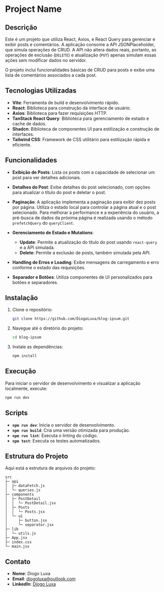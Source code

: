 # Project Name

## Descrição

Este é um projeto que utiliza React, Axios, e React Query para gerenciar e exibir posts e comentários. A aplicação consome a API JSONPlaceholder, que simula operações de CRUD. A API não altera dados reais, portanto, as operações de exclusão (`DELETE`) e atualização (`PUT`) apenas simulam essas ações sem modificar dados no servidor.

O projeto inclui funcionalidades básicas de CRUD para posts e exibe uma lista de comentários associados a cada post.

## Tecnologias Utilizadas

-   **Vite**: Ferramenta de build e desenvolvimento rápido.
-   **React**: Biblioteca para construção da interface de usuário.
-   **Axios**: Biblioteca para fazer requisições HTTP.
-   **TanStack React Query**: Biblioteca para gerenciamento de estado e cache de dados.
-   **Shadcn**: Biblioteca de componentes UI para estilização e construção de interfaces.
-   **Tailwind CSS**: Framework de CSS utilitário para estilização rápida e eficiente.

## Funcionalidades

-   **Exibição de Posts**: Lista os posts com a capacidade de selecionar um post para ver detalhes adicionais.

-   **Detalhes do Post**: Exibe detalhes do post selecionado, com opções para atualizar o título do post e deletar o post.

-   **Paginação**: A aplicação implementa a paginação para exibir dez posts por página. Utiliza o estado local para controlar a página atual e o post selecionado. Para melhorar a performance e a experiência do usuário, a pré-busca de dados da próxima página é realizada usando o método `prefetchQuery` do `queryClient`.

-   **Gerenciamento de Estado e Mutations**:

    -   **Update**: Permite a atualização do título do post usando `react-query` e a API simulada.
    -   **Delete**: Permite a exclusão de posts, também simulada pela API.

-   **Handling de Erros e Loading**: Exibe mensagens de carregamento e erro conforme o estado das requisições.

-   **Separador e Botões**: Utiliza componentes de UI personalizados para botões e separadores.

## Instalação

1. Clone o repositório:

    ```bash
    git clone https://github.com/DiogoLuxa/blog-ipsum.git
    ```

2. Navegue até o diretório do projeto:

    ```bash
    cd blog-ipsum
    ```

3. Instale as dependências:
    ```bash
    npm install
    ```

## Execução

Para iniciar o servidor de desenvolvimento e visualizar a aplicação localmente, execute:

```bash
npm run dev
```

## Scripts

-   **`npm run dev`**: Inicia o servidor de desenvolvimento.
-   **`npm run build`**: Cria uma versão otimizada para produção.
-   **`npm run lint`**: Executa o linting do código.
-   **`npm test`**: Executa os testes automatizados.

## Estrutura do Projeto

Aqui está a estrutura de arquivos do projeto:

```
src
├─ api
│  ├─ dataFetch.js
│  └─ queries.js
├─ components
│  ├─ PostDetail
│  │  └─ PostDetail.jsx
│  ├─ Posts
│  │  └─ Posts.jsx
│  └─ ui
│     ├─ button.jsx
│     └─ separator.jsx
├─ lib
│  └─ utils.js
├─ App.jsx
├─ index.css
└─ main.jsx
```

## Contato

-   **Nome**: Diogo Luxa
-   **Email**: diogoluxa@outlook.com
-   **LinkedIn**: [Diogo Luxa](https://www.linkedin.com/in/diogo-tadeu)
